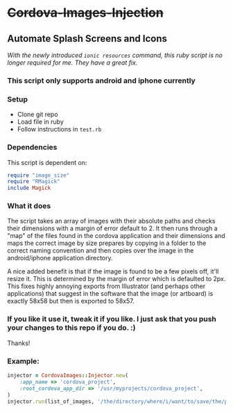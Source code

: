 # ~~Cordova-Images-Injection~~
## Automate Splash Screens and Icons

*With the newly introduced `ionic resources` command, this ruby script is no longer required for me.  They have a great fix.*

### This script only supports android and iphone currently

### Setup

- Clone git repo
- Load file in ruby
- Follow instructions in ```test.rb```
 
### Dependencies
This script is dependent on:
```ruby
require "image_size"
require "RMagick"
include Magick
```

### What it does
The script takes an array of images with their absolute paths and checks their dimensions with a margin of error default to 2.  It then runs through a "map" of the files found in the cordova application and their dimensions and maps the correct image by size prepares by copying in a folder to the correct naming convention and then copies over the image in the android/iphone application directory.

A nice added benefit is that if the image is found to be a few pixels off, it'll resize it.  This is determined by the margin of error which is defaulted to 2px.  This fixes highly annoying exports from Illustrator (and perhaps other applications) that suggest in the software that the image (or artboard) is exactly 58x58 but then is exported to 58x57.

### If you like it use it, tweak it if you like.  I just ask that you push your changes to this repo if you do. :)

Thanks!

### Example:
```ruby
injector = CordovaImages::Injector.new(
    :app_name => 'cordova_project',
    :root_cordova_app_dir => '/usr/myprojects/cordova_project',
)
injector.run(list_of_images, '/the/directory/where/i/want/to/save/the/prepared/images', 'iphone')
```
